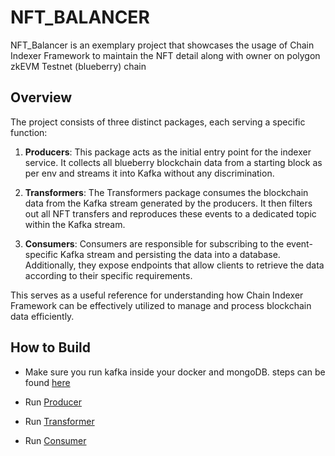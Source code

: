 # NFT_BALANCER

NFT_Balancer is an exemplary project that showcases the usage of Chain Indexer Framework to maintain the NFT detail along with owner on polygon zkEVM Testnet (blueberry) chain

## Overview
The project consists of three distinct packages, each serving a specific function:

1. **Producers**: This package acts as the initial entry point for the indexer service. It collects all blueberry blockchain data from a starting block as per env and streams it into Kafka without any discrimination.

2. **Transformers**: The Transformers package consumes the blockchain data from the Kafka stream generated by the producers. It then filters out all NFT transfers and reproduces these events to a dedicated topic within the Kafka stream.

3. **Consumers**: Consumers are responsible for subscribing to the event-specific Kafka stream and persisting the data into a database. Additionally, they expose endpoints that allow clients to retrieve the data according to their specific requirements.

This serves as a useful reference for understanding how Chain Indexer Framework can be effectively utilized to manage and process blockchain data efficiently.


## How to Build

- Make sure you run kafka inside your docker and mongoDB. steps can be found [here](../README.md)
  
- Run [Producer](./producer/README.md)

- Run [Transformer](./transformer/README.md)

- Run [Consumer](./consumer/README.md)
  
